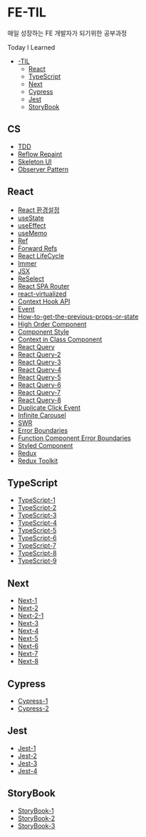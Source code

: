 # FE-TIL
매일 성장하는 FE 개발자가 되기위한 공부과정

Today I Learned<br>

- [-TIL](#FE-TIL)
  - [React](#react)
  - [TypeScript](#typescript)
  - [Next](#next)
  - [Cypress](#cypress)
  - [Jest](#jest)
  - [StoryBook](#storybook)

## CS
  - [TDD](https://github.com/ohseungik/FE-TIL/blob/main/CS/TDD%20(47).md)
  - [Reflow Repaint](https://github.com/ohseungik/FE-TIL/blob/main/CS/Reflow%20Repaint%20(58).md)
  - [Skeleton UI](https://github.com/ohseungik/FE-TIL/blob/main/CS/Skeleton%20UI%20(59).md)
  - [Observer Pattern](https://github.com/ohseungik/FE-TIL/blob/main/CS/Observer%20Pattern%20(63).md)

## React
  - [React 환경설정](https://github.com/ohseungik/FE-TIL/blob/main/React/React%20%ED%99%98%EA%B2%BD%EC%84%A4%EC%A0%95%20(1).md)
  - [useState](https://github.com/ohseungik/FE-TIL/blob/main/React/useState%20(2).md)
  - [useEffect](https://github.com/ohseungik/FE-TIL/blob/main/React/useEffect%20(3).md)
  - [useMemo](https://github.com/ohseungik/FE-TIL/blob/main/React/useMemo%20(4).md)
  - [Ref](https://github.com/ohseungik/FE-TIL/blob/main/React/Ref%20(5).md)
  - [Forward Refs](https://github.com/ohseungik/FE-TIL/blob/main/React/Forward%20Refs%20(6).md)
  - [React LifeCycle](https://github.com/ohseungik/FE-TIL/blob/main/React/React%20LifeCycle%20(7).md)
  - [Immer](https://github.com/ohseungik/FE-TIL/blob/main/React/Immer%20(8).md)
  - [JSX](https://github.com/ohseungik/FE-TIL/blob/main/React/JSX%20(9).md)
  - [ReSelect](https://github.com/ohseungik/FE-TIL/blob/main/React/ReSelect%20(10).md)
  - [React SPA Router](https://github.com/ohseungik/FE-TIL/blob/main/React/React%20SPA%20Router%20(11).md)
  - [react-virtualized](https://github.com/ohseungik/FE-TIL/blob/main/React/react-virtualized%20(12).md)
  - [Context Hook API](https://github.com/ohseungik/FE-TIL/blob/main/React/Context%20Hook%20API%20(13).md)
  - [Event](https://github.com/ohseungik/FE-TIL/blob/main/React/Event%20(14).md)
  - [How-to-get-the-previous-props-or-state](https://github.com/ohseungik/FE-TIL/blob/main/React/How-to-get-the-previous-props-or-state%20(15).md)
  - [High Order Component](https://github.com/ohseungik/FE-TIL/blob/main/React/High%20Order%20Component%20(16).md)
  - [Component Style](https://github.com/ohseungik/FE-TIL/blob/main/React/Component%20Style%20(17).md)
  - [Context in Class Component](https://github.com/ohseungik/FE-TIL/blob/main/React/Context%20in%20Class%20Component%20(18).md)
  - [React Query](https://github.com/ohseungik/FE-TIL/blob/main/React/React%20Query/React%20Query%20(19).md)
  - [React Query-2](https://github.com/ohseungik/FE-TIL/blob/main/React/React%20Query/React%20Query-2%20(20).md)
  - [React Query-3](https://github.com/ohseungik/FE-TIL/blob/main/React/React%20Query/React%20Query-3%20(21).md)
  - [React Query-4](https://github.com/ohseungik/FE-TIL/blob/main/React/React%20Query/React%20Query-4%20(22).md)
  - [React Query-5](https://github.com/ohseungik/FE-TIL/blob/main/React/React%20Query/React%20Query-5%20(23).md)
  - [React Query-6](https://github.com/ohseungik/FE-TIL/blob/main/React/React%20Query/React%20Query-6%20(24).md)
  - [React Query-7](https://github.com/ohseungik/FE-TIL/blob/main/React/React%20Query/React%20Query-7%20(25).md)
  - [React Query-8](https://github.com/ohseungik/FE-TIL/blob/main/React/React%20Query/React%20Query-8%20(26).md)
  - [Duplicate Click Event](https://github.com/ohseungik/FE-TIL/blob/main/React/Duplicate%20Click%20Event%20(52).md)
  - [Infinite Carousel](https://github.com/ohseungik/FE-TIL/blob/main/React/Infinite%20Carousel%20(53).md) 
  - [SWR](https://github.com/ohseungik/FE-TIL/blob/main/React/SWR%20(54).md) 
  - [Error Boundaries](https://github.com/ohseungik/FE-TIL/blob/main/React/Error%20Boundaries%20(55).md) 
  - [Function Component Error Boundaries](https://github.com/ohseungik/FE-TIL/blob/main/React/Function%20Component%20Error%20Boundaries%20(56).md) 
  - [Styled Component](https://github.com/ohseungik/FE-TIL/blob/main/React/Styled%20Component%20(57).md) 
  - [Redux](https://github.com/ohseungik/FE-TIL/blob/main/React/Redux%20(64).md) 
  - [Redux Toolkit](https://github.com/ohseungik/FE-TIL/blob/main/React/Redux%20Toolkit(65).md) 



## TypeScript
  - [TypeScript-1](https://github.com/ohseungik/FE-TIL/blob/main/TypeScript/TypeScript-1%20(27).md)
  - [TypeScript-2](https://github.com/ohseungik/FE-TIL/blob/main/TypeScript/TypeScript-2%20(28).md)
  - [TypeScript-3](https://github.com/ohseungik/FE-TIL/blob/main/TypeScript/TypeScript-3%20(29).md)
  - [TypeScript-4](https://github.com/ohseungik/FE-TIL/blob/main/TypeScript/TypeScript-4%20(30).md)
  - [TypeScript-5](https://github.com/ohseungik/FE-TIL/blob/main/TypeScript/TypeScript-5%20(31).md)
  - [TypeScript-6](https://github.com/ohseungik/FE-TIL/blob/main/TypeScript/TypeScript-6%20(32).md)
  - [TypeScript-7](https://github.com/ohseungik/FE-TIL/blob/main/TypeScript/TypeScript-7%20(33).md)
  - [TypeScript-8](https://github.com/ohseungik/FE-TIL/blob/main/TypeScript/TypeScript-8%20(34).md)
  - [TypeScript-9](https://github.com/ohseungik/FE-TIL/blob/main/TypeScript/TypeScript-9%20(35).md)

## Next
  - [Next-1](https://github.com/ohseungik/FE-TIL/blob/main/Next/Next-1%20(36).md)
  - [Next-2](https://github.com/ohseungik/FE-TIL/blob/main/Next/Next-2%20(37).md)
  - [Next-2-1](https://github.com/ohseungik/FE-TIL/blob/main/Next/Next-2-1%20(38).md)
  - [Next-3](https://github.com/ohseungik/FE-TIL/blob/main/Next/Next-3%20(39).md)
  - [Next-4](https://github.com/ohseungik/FE-TIL/blob/main/Next/Next-4%20(40).md)
  - [Next-5](https://github.com/ohseungik/FE-TIL/blob/main/Next/Next-5%20(41).md)
  - [Next-6](https://github.com/ohseungik/FE-TIL/blob/main/Next/Next-6%20(42).md)
  - [Next-7](https://github.com/ohseungik/FE-TIL/blob/main/Next/Next-7%20(43).md)
  - [Next-8](https://github.com/ohseungik/FE-TIL/blob/main/Next/Next-8%20(44).md)
  
## Cypress
  - [Cypress-1](https://github.com/ohseungik/FE-TIL/blob/main/Cypress/Cypress-1%20(45).md)
  - [Cypress-2](https://github.com/ohseungik/FE-TIL/blob/main/Cypress/Cypress-2%20(46).md)

## Jest
  - [Jest-1](https://github.com/ohseungik/FE-TIL/blob/main/Jest/Jest-1%20(48).md)
  - [Jest-2](https://github.com/ohseungik/FE-TIL/blob/main/Jest/Jest-2%20(49).md)
  - [Jest-3](https://github.com/ohseungik/FE-TIL/blob/main/Jest/Jest-3%20(50).md)
  - [Jest-4](https://github.com/ohseungik/FE-TIL/blob/main/Jest/Jest-4%20(51).md)

## StoryBook
  - [StoryBook-1](https://github.com/ohseungik/FE-TIL/blob/main/StoryBook/StoryBook-1%20(60).md)
  - [StoryBook-2](https://github.com/ohseungik/FE-TIL/blob/main/StoryBook/StoryBook-2%20(61).md)
  - [StoryBook-3](https://github.com/ohseungik/FE-TIL/blob/main/StoryBook/StoryBook-3%20(62).md)